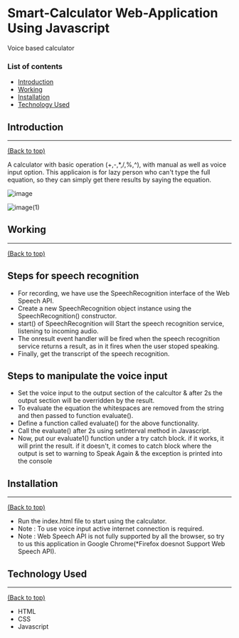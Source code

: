 # Smart-Calculator Web-Application Using Javascript
Voice based calculator

### List of contents

- [Introduction](#introduction)
- [Working](#working)
- [Installation](#installation)
- [Technology Used](#technology-used)

## Introduction
---
[(Back to top)](#list-of-contents)

A calculator with basic operation (+,-,*,/,%,^), with manual as well as voice input option. This applicaion is for lazy person who can't type the full equation, so they can simply get there results by saying the equation.

![image](https://user-images.githubusercontent.com/32899655/87076894-f9ecdf00-c23f-11ea-9015-83b015a243bc.jpg)

![image(1)](https://user-images.githubusercontent.com/32899655/87076940-0a9d5500-c240-11ea-86fd-cc2b989dbfec.jpg)

## Working
---
[(Back to top)](#list-of-contents)

## Steps for speech recognition
 - For recording, we have use the SpeechRecognition interface of the Web Speech API.
 - Create a new SpeechRecognition object instance using the SpeechRecognition() constructor.
 - start() of SpeechRecognition will Start the speech recognition service, listening to incoming audio. 
 - The onresult event handler will be fired when the speech recognition service returns a result, as in it fires when the user stoped speaking. 
 - Finally, get the transcript of the speech recognition. 
 
 ## Steps to manipulate the voice input
 - Set the voice input to the output section of the calcultor & after 2s the output section will be overridden by the result.
 - To evaluate the equation the whitespaces are removed from the string and then passed to function evaluate().
 - Define a function called evaluate() for the above functionality.
 - Call the evaluate() after 2s using setInterval method in Javascript. 
 - Now, put our evaluate1() function under a try catch block. if it works, it will print the result. if it doesn't, it comes to catch block where the output is set to warning to Speak Again & the exception is printed into the console

## Installation
---
[(Back to top)](#list-of-contents)

- Run the index.html file to start using the calculator.
- Note : To use voice input active internet connection is required.
- Note : Web Speech API is not fully supported by all the browser, so try to us this application in Google Chrome(*Firefox doesnot Support Web Speech API).

## Technology Used
---
[(Back to top)](#list-of-contents)
 - HTML
 - CSS
 - Javascript
